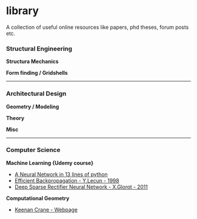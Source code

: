 # library
A collection of useful online resources like papers, phd theses, forum posts etc.

### Structural Engineering

**Structura Mechanics**

**Form finding / Gridshells**

***

### Architectural Design

**Geometry / Modeling**

**Theory**

**Misc**

***

### Computer Science

**Machine Learning {Udemy course}**

- [A Neural Network in 13 lines of python](https://iamtrask.github.io/2015/07/27/python-network-part2/)
- [Efficient Backpropagation - Y.Lecun - 1998](http://yann.lecun.com/exdb/publis/pdf/lecun-98b.pdf)
- [Deep Sparse Rectifier Neural Network - X.Glorot - 2011](http://proceedings.mlr.press/v15/glorot11a/glorot11a.pdf)

**Computational Geometry**

- [Keenan Crane - Webpage](https://www.cs.cmu.edu/~kmcrane/)






